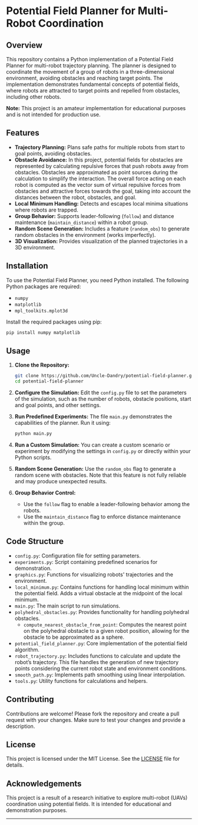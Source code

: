 # Potential Field Planner for Multi-Robot Coordination

## Overview

This repository contains a Python implementation of a Potential Field Planner for multi-robot trajectory planning. The planner is designed to coordinate the movement of a group of robots in a three-dimensional environment, avoiding obstacles and reaching target points. The implementation demonstrates fundamental concepts of potential fields, where robots are attracted to target points and repelled from obstacles, including other robots.

**Note:** This project is an amateur implementation for educational purposes and is not intended for production use.

## Features

- **Trajectory Planning:** Plans safe paths for multiple robots from start to goal points, avoiding obstacles.
- **Obstacle Avoidance:** In this project, potential fields for obstacles are represented by calculating repulsive forces that push robots away from obstacles. Obstacles are approximated as point sources during the calculation to simplify the interaction. The overall force acting on each robot is computed as the vector sum of virtual repulsive forces from obstacles and attractive forces towards the goal, taking into account the distances between the robot, obstacles, and goal. 
- **Local Minimum Handling:** Detects and escapes local minima situations where robots are trapped.
- **Group Behavior:** Supports leader-following (`follow`) and distance maintenance (`maintain_distance`) within a robot group.
- **Random Scene Generation:** Includes a feature (`random_obs`) to generate random obstacles in the environment (works imperfectly).
- **3D Visualization:** Provides visualization of the planned trajectories in a 3D environment.

## Installation

To use the Potential Field Planner, you need Python installed. The following Python packages are required:

- `numpy`
- `matplotlib`
- `mpl_toolkits.mplot3d`

Install the required packages using pip:

```bash
pip install numpy matplotlib
```

## Usage

1. **Clone the Repository:**
   ```bash
   git clone https://github.com/Uncle-Dandry/potential-field-planner.git
   cd potential-field-planner
   ```

2. **Configure the Simulation:**
   Edit the `config.py` file to set the parameters of the simulation, such as the number of robots, obstacle positions, start and goal points, and other settings. 

3. **Run Predefined Experiments:**
   The file `main.py` demonstrates the capabilities of the planner. Run it using:
   ```bash
   python main.py
   ```

4. **Run a Custom Simulation:**
   You can create a custom scenario or experiment by modifying the settings in `config.py` or directly within your Python scripts.

5. **Random Scene Generation:**
   Use the `random_obs` flag to generate a random scene with obstacles. Note that this feature is not fully reliable and may produce unexpected results.

6. **Group Behavior Control:**
   - Use the `follow` flag to enable a leader-following behavior among the robots.
   - Use the `maintain_distance` flag to enforce distance maintenance within the group.

## Code Structure

- `config.py`: Configuration file for setting parameters.
- `experiments.py`: Script containing predefined scenarios for demonstration.
- `graphics.py`: Functions for visualizing robots' trajectories and the environment.
- `local_minimum.py`: Contains functions for handling local minimum within the potential field. Adds a virtual obstacle at the midpoint of the local minimum.
- `main.py`: The main script to run simulations.
- `polyhedral_obstacles.py`: Provides functionality for handling polyhedral obstacles.
  - `compute_nearest_obstacle_from_point`: Computes the nearest point on the polyhedral obstacle to a given robot position, allowing for the obstacle to be approximated as a sphere.
- `potential_field_planner.py`: Core implementation of the potential field algorithm.
- `robot_trajectory.py`: Includes functions to calculate and update the robot’s trajectory. This file handles the generation of new trajectory points considering the current robot state and environment conditions.
- `smooth_path.py`: Implements path smoothing using linear interpolation.
- `tools.py`: Utility functions for calculations and helpers.

## Contributing

Contributions are welcome! Please fork the repository and create a pull request with your changes. Make sure to test your changes and provide a description.

## License

This project is licensed under the MIT License. See the [LICENSE](LICENSE) file for details.

## Acknowledgements

This project is a result of a research initiative to explore multi-robot (UAVs) coordination using potential fields. It is intended for educational and demonstration purposes.

---

